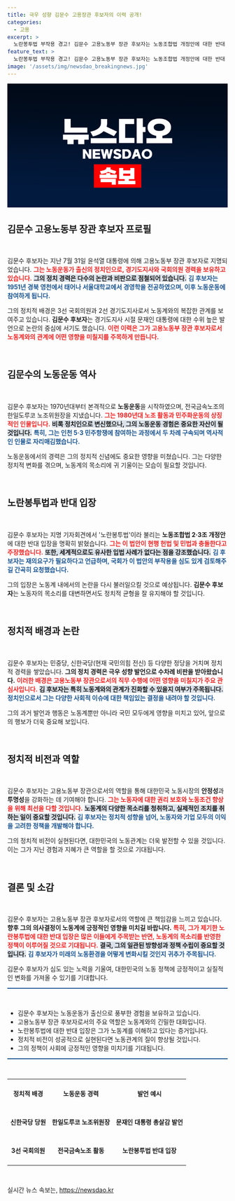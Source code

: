 ```yaml
---
title: 극우 성향 김문수 고용장관 후보자의 이력 공개!
categories:
  - 고용
excerpt: >
  노란봉투법 부작용 경고! 김문수 고용노동부 장관 후보자는 노동조합법 개정안에 대한 반대 입장을 밝히며, 깊이 있는 논의 필요성을 강조했다. 과거의 논란 속에서도 노동계와는 대립각을 세운 그가 어떤 변화를 이끌어낼지 주목된다!
feature_text: >
  노란봉투법 부작용 경고! 김문수 고용노동부 장관 후보자는 노동조합법 개정안에 대한 반대 입장을 밝히며, 깊이 있는 논의 필요성을 강조했다. 과거의 논란 속에서도 노동계와는 대립각을 세운 그가 어떤 변화를 이끌어낼지 주목된다!
image: '/assets/img/newsdao_breakingnews.jpg'
---
```


<p><img src="/assets/img/newsdao_breakingnews.jpg" alt="cryptoinkorea 속보" /></p>

<h2 data-ke-size="size26">김문수 고용노동부 장관 후보자 프로필</h2>

<p data-ke-size="size16">&nbsp;</p>

<p>김문수 후보자는 지난 7월 31일 윤석열 대통령에 의해 고용노동부 장관 후보자로 지명되었습니다. <b><span style="color: #ee2323;">그는 노동운동가 출신의 정치인으로, 경기도지사와 국회의원 경력을 보유하고 있습니다.</span></b> <b><span style="background-color: #21538527;">그의 정치 경력은 다수의 논란과 비판으로 점철되어 있습니다.</span></b> <b><span style="color: #1a5490;">김 후보자는 1951년 경북 영천에서 태어나 서울대학교에서 경영학을 전공하였으며, 이후 노동운동에 참여하게 됩니다.</span></b> </p>

<p>그의 정치적 배경은 3선 국회의원과 2선 경기도지사로서 노동계와의 복잡한 관계를 보여주고 있습니다. <b>김문수 후보자</b>는 경기도지사 시절 문재인 대통령에 대한 수위 높은 발언으로 논란의 중심에 서기도 했습니다. <b><span style="color: #ee2323;">이런 이력은 그가 고용노동부 장관 후보자로서 노동계와의 관계에 어떤 영향을 미칠지를 주목하게 만듭니다.</span></b></p>

<p data-ke-size="size16">&nbsp;</p>

<h2 data-ke-size="size26">김문수의 노동운동 역사</h2>

<p data-ke-size="size16">&nbsp;</p>

<p>김문수 후보자는 1970년대부터 본격적으로 <b>노동운동</b>을 시작하였으며, 전국금속노조의 한일도루코 노조위원장을 지냈습니다. <b><span style="color: #ee2323;">그는 1980년대 노조 활동과 민주화운동의 상징적인 인물입니다.</span></b> <b><span style="background-color: #21538527;">비록 정치인으로 변신했으나, 그의 노동운동 경험은 중요한 자산이 될 것입니다.</span></b> <b><span style="color: #1a5490;">특히, 그는 인천 5·3 민주항쟁에 참여하는 과정에서 두 차례 구속되며 역사적인 인물로 자리매김했습니다.</span></b> </p>

<p>노동운동에서의 경력은 그의 정치적 신념에도 중요한 영향을 미쳤습니다. 그는 다양한 정치적 변화를 겪으며, 노동계의 목소리에 귀 기울이는 모습이 필요할 것입니다.</p>

<p data-ke-size="size16">&nbsp;</p>

<h2 data-ke-size="size26">노란봉투법과 반대 입장</h2>

<p data-ke-size="size16">&nbsp;</p>

<p>김문수 후보자는 지명 기자회견에서 '노란봉투법'이라 불리는 <b>노동조합법 2·3조 개정안</b>에 대한 반대 입장을 명확히 밝혔습니다. <b><span style="color: #ee2323;">그는 이 법안이 현행 헌법 및 민법과 충돌한다고 주장했습니다.</span></b> <b><span style="background-color: #21538527;">또한, 세계적으로도 유사한 입법 사례가 없다는 점을 강조했습니다.</span></b> <b><span style="color: #1a5490;">김 후보자는 재의요구가 필요하다고 언급하며, 국회가 이 법안의 부작용을 심도 있게 검토해주길 간곡히 요청했습니다.</span></b> </p>

<p>그의 입장은 노동계 내에서의 논란을 다시 불러일으킬 것으로 예상됩니다. <b>김문수 후보자</b>는 노동자의 목소리를 대변하면서도 정치적 균형을 잘 유지해야 할 것입니다.</p>

<p data-ke-size="size16">&nbsp;</p>

<h2 data-ke-size="size26">정치적 배경과 논란</h2>

<p data-ke-size="size16">&nbsp;</p>

<p>김문수 후보자는 민중당, 신한국당(현재 국민의힘 전신) 등 다양한 정당을 거치며 정치적 경력을 쌓았습니다. <b>그의 정치 경력은 극우 성향 발언으로 수차례 비판을 받아왔습니다.</b> <b><span style="color: #ee2323;">이러한 배경은 고용노동부 장관으로서의 직무 수행에 어떤 영향을 미칠지가 주요 관심사입니다.</span></b> <b><span style="background-color: #21538527;">김 후보자는 특히 노동계와의 관계가 진화할 수 있을지 여부가 주목됩니다.</span></b> <b><span style="color: #1a5490;">정치인으로서 그는 다양한 사회적 이슈에 대한 책임있는 결정을 내려야 할 것입니다.</span></b> </p>

<p>그의 과거 발언과 행동은 노동계뿐만 아니라 국민 모두에게 영향을 미치고 있어, 앞으로의 행보가 더욱 중요해 보입니다. </p>

<p data-ke-size="size16">&nbsp;</p>

<h2 data-ke-size="size26">정치적 비전과 역할</h2>

<p data-ke-size="size16">&nbsp;</p>

<p>김문수 후보자는 고용노동부 장관으로서의 역할을 통해 대한민국 노동시장의 <b>안정성</b>과 <b>투명성</b>을 강화하는 데 기여해야 합니다. <b><span style="color: #ee2323;">그는 노동자에 대한 권리 보호와 노동조건 향상을 위해 최선을 다할 것입니다.</span></b> <b><span style="background-color: #21538527;">노동계의 다양한 목소리를 청취하고, 실제적인 조치를 취하는 일이 중요할 것입니다.</span></b> <b><span style="color: #1a5490;">김 후보자는 정치적 성향을 넘어, 노동자와 기업 모두의 이익을 고려한 정책을 개발해야 합니다.</span></b> </p>

<p>그의 정치적 비전이 실현된다면, 대한민국의 노동관계는 더욱 발전할 수 있을 것입니다. 이는 그가 지닌 경험과 지혜가 큰 역할을 할 것으로 기대됩니다.</p>

<p data-ke-size="size16">&nbsp;</p>

<h2 data-ke-size="size26">결론 및 소감</h2>

<p data-ke-size="size16">&nbsp;</p>

<p>김문수 후보자는 고용노동부 장관 후보자로서의 역할에 큰 책임감을 느끼고 있습니다. <b>향후 그의 의사결정이 노동계에 긍정적인 영향을 미치길 바랍니다.</b> <b><span style="color: #ee2323;">특히, 그가 제기한 노란봉투법에 대한 반대 입장은 많은 이들에게 주목받는 반면, 노동계의 목소리를 반영한 정책이 이루어질 것으로 기대됩니다.</span></b> <b><span style="background-color: #21538527;">결국, 그의 일관된 방향성과 정책 수립이 중요할 것입니다.</span></b> <b><span style="color: #1a5490;">김 후보자가 미래의 노동환경을 어떻게 변화시킬 것인지 귀추가 주목됩니다.</span></b> </p>

<p>김문수 후보자가 심도 있는 노력을 기울여, 대한민국의 노동 정책에 긍정적이고 실질적인 변화를 가져올 수 있기를 기대합니다. </p>

<hr style="height: 2px; background-color: #1a5490; border: none;" />

<p data-ke-size="size16">&nbsp;</p>

<ul>
    <li>김문수 후보자는 노동운동가 출신으로 풍부한 경험을 보유하고 있습니다.</li>
    <li>고용노동부 장관 후보자로서의 주요 역할은 노동계와의 긴밀한 대화입니다.</li>
    <li>노란봉투법에 대한 반대 입장은 그가 노동계를 이해하고 있다는 증거입니다.</li>
    <li>정치적 비전이 성공적으로 실현된다면 노동관계의 질이 향상될 것입니다.</li>
    <li>그의 정책이 사회에 긍정적인 영향을 미치기를 기대됩니다.</li>
</ul>

<hr style="height: 2px; background-color: #1a5490; border: none;" />

<p data-ke-size="size16">&nbsp;</p>

<table style="width: 100%;">
    <tr>
        <td style="text-align: center; height: 60px;"><b>정치적 배경</b></td>
        <td style="text-align: center; height: 60px;"><b>노동운동 경력</b></td>
        <td style="text-align: center; height: 60px;"><b>발언 예시</b></td>
    </tr>
    <tr>
        <td style="text-align: center; height: 60px;"><b>신한국당 당원</b></td>
        <td style="text-align: center; height: 60px;"><b>한일도루코 노조위원장</b></td>
        <td style="text-align: center; height: 60px;"><b>문재인 대통령 총살감 발언</b></td>
    </tr>
    <tr>
        <td style="text-align: center; height: 60px;"><b>3선 국회의원</b></td>
        <td style="text-align: center; height: 60px;"><b>전국금속노조 활동</b></td>
        <td style="text-align: center; height: 60px;"><b>노란봉투법 반대 입장</b></td>
    </tr>
</table> 

<p data-ke-size="size16">&nbsp;</p>
실시간 뉴스 속보는, <a href="https://newsdao.kr" rel="dofollow">https://newsdao.kr</a>


